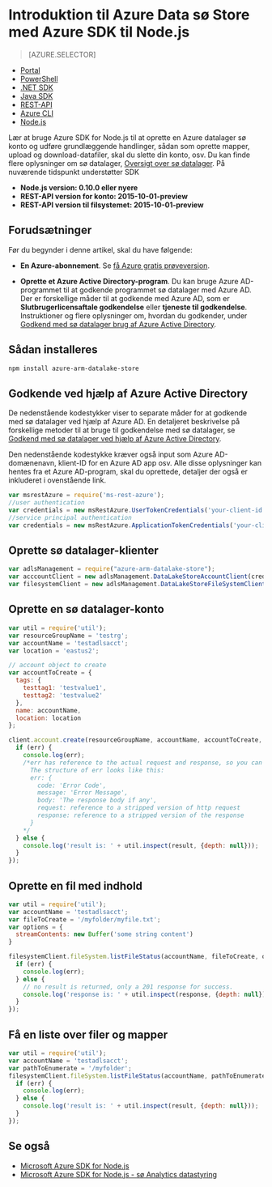 <properties 
   pageTitle="Introduktion til Azure Data sø butikker med Azure SDK til Node.js | Microsoft Azure"
   description="Lær, hvordan du bruger Node.js til at arbejde med sø datalager konti og filsystemet." 
   services="data-lake-store" 
   documentationCenter="" 
   authors="nitinme" 
   manager="jhubbard" 
   editor="cgronlun"/>
 
<tags
   ms.service="data-lake-store"
   ms.devlang="na"
   ms.topic="article"
   ms.tgt_pltfrm="na"
   ms.workload="big-data" 
   ms.date="09/27/2016"
   ms.author="nitinme"/>

# <a name="get-started-with-azure-data-lake-store-using-azure-sdk-for-nodejs"></a>Introduktion til Azure Data sø Store med Azure SDK til Node.js

> [AZURE.SELECTOR]
- [Portal](data-lake-store-get-started-portal.md)
- [PowerShell](data-lake-store-get-started-powershell.md)
- [.NET SDK](data-lake-store-get-started-net-sdk.md)
- [Java SDK](data-lake-store-get-started-java-sdk.md)
- [REST-API](data-lake-store-get-started-rest-api.md)
- [Azure CLI](data-lake-store-get-started-cli.md)
- [Node.js](data-lake-store-manage-use-nodejs.md)


Lær at bruge Azure SDK for Node.js til at oprette en Azure datalager sø konto og udføre grundlæggende handlinger, sådan som oprette mapper, upload og download-datafiler, skal du slette din konto, osv. Du kan finde flere oplysninger om sø datalager, [Oversigt over sø datalager](data-lake-store-overview.md). På nuværende tidspunkt understøtter SDK

  *  **Node.js version: 0.10.0 eller nyere**
  *  **REST-API version for konto: 2015-10-01-preview**
  *  **REST-API version til filsystemet: 2015-10-01-preview**

## <a name="prerequisites"></a>Forudsætninger

Før du begynder i denne artikel, skal du have følgende:

- **En Azure-abonnement**. Se [få Azure gratis prøveversion](https://azure.microsoft.com/pricing/free-trial/).

- **Oprette et Azure Active Directory-program**. Du kan bruge Azure AD-programmet til at godkende programmet sø datalager med Azure AD. Der er forskellige måder til at godkende med Azure AD, som er **Slutbrugerlicensaftale godkendelse** eller **tjeneste til godkendelse**. Instruktioner og flere oplysninger om, hvordan du godkender, under [Godkend med sø datalager brug af Azure Active Directory](data-lake-store-authenticate-using-active-directory.md).

## <a name="how-to-install"></a>Sådan installeres

```bash
npm install azure-arm-datalake-store
```

## <a name="authenticate-using-azure-active-directory"></a>Godkende ved hjælp af Azure Active Directory

De nedenstående kodestykker viser to separate måder for at godkende med sø datalager ved hjælp af Azure AD. En detaljeret beskrivelse på forskellige metoder til at bruge til godkendelse med sø datalager, se [Godkend med sø datalager ved hjælp af Azure Active Directory](data-lake-store-authenticate-using-active-directory.md).

Den nedenstående kodestykke kræver også input som Azure AD-domænenavn, klient-ID for en Azure AD app osv. Alle disse oplysninger kan hentes fra et Azure AD-program, skal du oprettede, detaljer der også er inkluderet i ovenstående link.

 ```javascript
 var msrestAzure = require('ms-rest-azure');
 //user authentication
 var credentials = new msRestAzure.UserTokenCredentials('your-client-id', 'your-domain', 'your-username', 'your-password', 'your-redirect-uri');
 //service principal authentication
 var credentials = new msRestAzure.ApplicationTokenCredentials('your-client-id', 'your-domain', 'your-secret');
 ```

## <a name="create-the-data-lake-store-clients"></a>Oprette sø datalager-klienter

```javascript
var adlsManagement = require("azure-arm-datalake-store");
var acccountClient = new adlsManagement.DataLakeStoreAccountClient(credentials, "your-subscription-id");
var filesystemClient = new adlsManagement.DataLakeStoreFileSystemClient(credentials);
```

## <a name="create-a-data-lake-store-account"></a>Oprette en sø datalager-konto

```javascript
var util = require('util');
var resourceGroupName = 'testrg';
var accountName = 'testadlsacct';
var location = 'eastus2';

// account object to create
var accountToCreate = {
  tags: {
    testtag1: 'testvalue1',
    testtag2: 'testvalue2'
  },
  name: accountName,
  location: location
};

client.account.create(resourceGroupName, accountName, accountToCreate, function (err, result, request, response) {
  if (err) {
    console.log(err);
    /*err has reference to the actual request and response, so you can see what was sent and received on the wire.
      The structure of err looks like this:
      err: {
        code: 'Error Code',
        message: 'Error Message',
        body: 'The response body if any',
        request: reference to a stripped version of http request
        response: reference to a stripped version of the response
      }
    */
  } else {
    console.log('result is: ' + util.inspect(result, {depth: null}));
  }
});
```

## <a name="create-a-file-with-content"></a>Oprette en fil med indhold
```javascript
var util = require('util');
var accountName = 'testadlsacct';
var fileToCreate = '/myfolder/myfile.txt';
var options = {
  streamContents: new Buffer('some string content')
}

filesystemClient.fileSystem.listFileStatus(accountName, fileToCreate, options, function (err, result, request, response) {
  if (err) {
    console.log(err);
  } else {
    // no result is returned, only a 201 response for success.
    console.log('response is: ' + util.inspect(response, {depth: null}));
  }
});
```

## <a name="get-a-list-of-files-and-folders"></a>Få en liste over filer og mapper

```javascript
var util = require('util');
var accountName = 'testadlsacct';
var pathToEnumerate = '/myfolder';
filesystemClient.fileSystem.listFileStatus(accountName, pathToEnumerate, function (err, result, request, response) {
  if (err) {
    console.log(err);
  } else {
    console.log('result is: ' + util.inspect(result, {depth: null}));
  }
});
```

## <a name="see-also"></a>Se også

- [Microsoft Azure SDK for Node.js](https://github.com/azure/azure-sdk-for-node)
- [Microsoft Azure SDK for Node.js - sø Analytics datastyring](https://www.npmjs.com/package/azure-arm-datalake-analytics)
